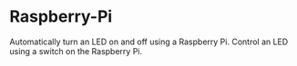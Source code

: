 # Raspberry-Pi
Automatically turn an LED on and off using a Raspberry Pi.
Control an LED using a switch on the Raspberry Pi.
